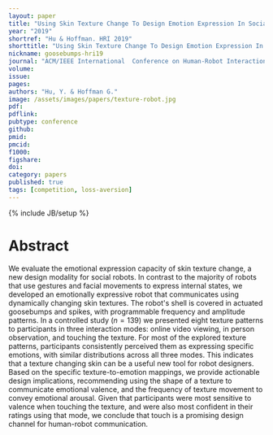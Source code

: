 ```yaml
---
layout: paper
title: "Using Skin Texture Change To Design Emotion Expression In Social Robots"
year: "2019"
shortref: "Hu & Hoffman. HRI 2019"
shorttitle: "Using Skin Texture Change To Design Emotion Expression In Social Robots"
nickname: goosebumps-hri19
journal: "ACM/IEEE International  Conference on Human-Robot Interaction (HRI 2019)"
volume:
issue:
pages:
authors: "Hu, Y. & Hoffman G."
image: /assets/images/papers/texture-robot.jpg
pdf:
pdflink:
pubtype: conference
github:
pmid:  
pmcid:
f1000:
figshare:
doi:
category: papers
published: true
tags: [competition, loss-aversion]
---
```

{% include JB/setup %}

# Abstract

We evaluate the emotional expression capacity of skin texture change, a new design modality for social robots. In contrast to the majority of robots that use gestures and facial movements to express internal states, we developed an emotionally expressive robot that communicates using dynamically changing skin textures. The robot's shell is covered in actuated goosebumps and spikes, with programmable frequency and amplitude patterns. In a controlled study ($n=139$) we presented eight texture patterns to participants in three interaction modes: online video viewing, in person observation, and touching the texture. For most of the explored texture patterns, participants consistently perceived them as expressing specific emotions, with similar distributions across all three modes. This indicates that a texture changing skin can be a useful new tool for robot designers. Based on the specific texture-to-emotion mappings, we provide actionable design implications, recommending using the shape of a texture to communicate emotional valence, and the frequency of texture movement to convey emotional arousal. Given that participants were most sensitive to valence when touching the texture, and were also most confident in their ratings using that mode, we conclude that touch is a promising design channel for human-robot communication.

